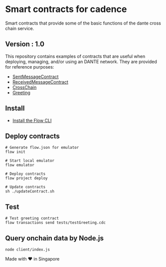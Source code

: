 # Smart contracts for cadence
Smart contracts that provide some of the basic functions of the dante cross chain service.

## Version : 1.0

This repository contains examples of contracts that are useful when deploying, managing, and/or using an DANTE network. They are provided for reference purposes:

   * [SentMessageContract](./contracts/SentMessageContract)
   * [ReceivedMessageContract](./contracts/ReceivedMessageContract)
   * [CrossChain](./contracts/CrossChain)
   * [Greeting](./contracts/Greeting)


## Install
* [Install the Flow CLI](https://docs.onflow.org/flow-cli/install/)


## Deploy contracts
```
# Generate flow.json for emulator
flow init

# Start local emulator
flow emulator

# Deploy contracts
flow project deploy

# Update contracts
sh ./updateContract.sh
```

## Test
```
# Test greeting contract
flow transactions send tests/testGreeting.cdc
```


## Query onchain data by Node.js
```
node client/index.js
```

Made with ❤️ in Singapore
